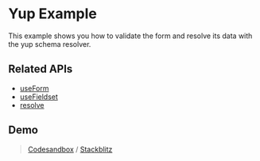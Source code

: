 # Yup Example

This example shows you how to validate the form and resolve its data with the yup schema resolver.

## Related APIs

- [useForm](/packages/conform-react/README.md#useform)
- [useFieldset](/packages/conform-react/README.md#usefieldset)
- [resolve](/packages/conform-yup/README.md#resolve)

## Demo

> [Codesandbox](https://codesandbox.io/s/github/edmundhung/conform/tree/main/examples/yup) / [Stackblitz](https://stackblitz.com/github/edmundhung/conform/tree/main/examples/yup)
